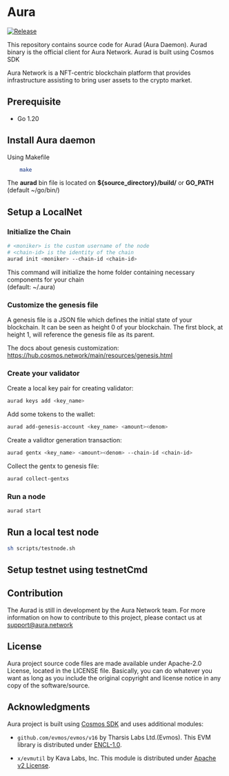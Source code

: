 # Aura

[![Release](https://github.com/aura-nw/aura/actions/workflows/release.yml/badge.svg?branch=main)](https://github.com/aura-nw/aura/actions/workflows/release.yml)

This repository contains source code for Aurad (Aura Daemon). Aurad binary is the official client for Aura Network. Aurad is built using Cosmos SDK

Aura Network is a NFT-centric blockchain platform that provides infrastructure assisting to bring user assets to the crypto market.

## Prerequisite

- Go 1.20

## Install Aura daemon

Using Makefile

```bash
    make
```

The **aurad** bin file is located on **${source_directory}/build/** or **GO_PATH** (default ~/go/bin/)

## Setup a LocalNet

### Initialize the Chain

```bash
# <moniker> is the custom username of the node
# <chain-id> is the identity of the chain
aurad init <moniker> --chain-id <chain-id>
```

This command will initialize the home folder containing necessary components for your chain  
(default: ~/.aura)

### Customize the genesis file

A genesis file is a JSON file which defines the initial state of your blockchain. It can be seen as height 0 of your blockchain. The first block, at height 1, will reference the genesis file as its parent.

The docs about genesis customization: <https://hub.cosmos.network/main/resources/genesis.html>

### Create your validator

Create a local key pair for creating validator:

```bash
aurad keys add <key_name> 
```

Add some tokens to the wallet:

```bash
aurad add-genesis-account <key_name> <amount><denom>
```

Create a validtor generation transaction:

```bash
aurad gentx <key_name> <amount><denom> --chain-id <chain-id>
```

Collect the gentx to genesis file:

```bash
aurad collect-gentxs
```

### Run a node

```bash
aurad start 
```

## Run a local test node

```bash
sh scripts/testnode.sh
```

## Setup testnet using testnetCmd

## Contribution

The Aurad is still in development by the Aura Network team. For more information on how to contribute to this project, please contact us at <support@aura.network>

## License

Aura project source code files are made available under Apache-2.0 License, located in the LICENSE file. Basically, you can do whatever you want as long as you include the original copyright and license notice in any copy of the software/source.

## Acknowledgments

Aura project is built using [Cosmos SDK](https://github.com/cosmos/cosmos-sdk) and uses additional modules:
- ```github.com/evmos/evmos/v16``` by Tharsis Labs Ltd.(Evmos). This EVM library is distributed under [ENCL-1.0](https://github.com/evmos/evmos/blob/v16.0.3/LICENSE).

- ```x/evmutil``` by Kava Labs, Inc. This module is distributed under [Apache v2 License](https://github.com/Kava-Labs/kava/blob/master/LICENSE.md).
